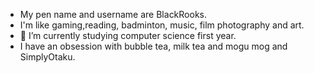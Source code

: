 
- My pen name and username are BlackRooks.
- I'm like gaming,reading, badminton, music, film photography and art.
- 🌱 I’m currently studying computer science first year.
- I have an obsession with bubble tea, milk tea and mogu mog and SimplyOtaku.


<!---
BlackRooks/BlackRooks is a ✨ special ✨ repository because its `README.md` (this file) appears on your GitHub profile.
You can click the Preview link to take a look at your changes.
--->
